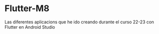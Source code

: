 # Flutter-M8
Las diferentes aplicacions que he ido creando durante el curso 22-23 con Flutter en Android Studio
